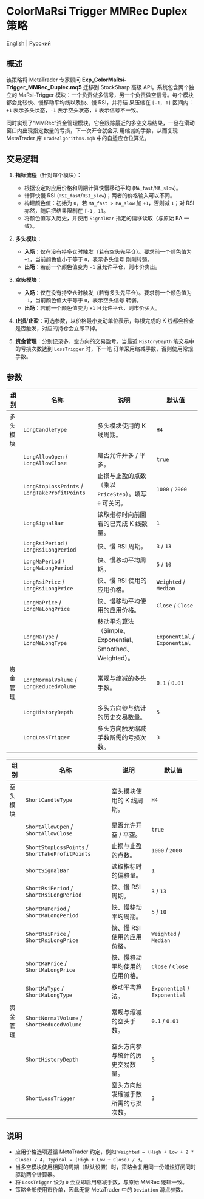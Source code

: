 # ColorMaRsi Trigger MMRec Duplex 策略
[English](README.md) | [Русский](README_ru.md)

## 概述

该策略将 MetaTrader 专家顾问 **Exp_ColorMaRsi-Trigger_MMRec_Duplex.mq5** 迁移到 StockSharp 高级 API。系统包含两个独立的
 MaRsi-Trigger 模块：一个负责做多信号，另一个负责做空信号。每个模块都会比较快、慢移动平均线以及快、慢 RSI，并将结
果压缩在 `[-1, 1]` 区间内：`+1` 表示多头状态，`-1` 表示空头状态，`0` 表示信号不一致。

同时实现了“MMRec”资金管理模块。它会跟踪最近的多空交易结果，一旦在滑动窗口内出现指定数量的亏损，下一次开仓就会采
用缩减的手数，从而复现 MetaTrader 库 `TradeAlgorithms.mqh` 中的自适应仓位算法。

## 交易逻辑

1. **指标流程**（针对每个模块）：
   - 根据设定的应用价格和周期计算快慢移动平均 (`MA_fast`/`MA_slow`)。
   - 计算快慢 RSI (`RSI_fast`/`RSI_slow`)；两者的价格输入可以不同。
   - 构建颜色值：初始为 `0`，若 `MA_fast > MA_slow` 加 `+1`，否则减 `1`；对 RSI 亦然，随后把结果限制在 `[-1, 1]`。
   - 将颜色值写入历史，并使用 `SignalBar` 指定的偏移读取（与原始 EA 一致）。

2. **多头模块**：
   - **入场**：仅在没有持多仓时触发（若有空头先平仓）。要求前一个颜色值为 `+1`，当前颜色值小于等于 `0`，表示多头信号
     刚刚转弱。
   - **出场**：若前一个颜色值变为 `-1` 且允许平仓，则市价卖出。

3. **空头模块**：
   - **入场**：仅在没有持空仓时触发（若有多头先平仓）。要求前一个颜色值为 `-1`，当前颜色值大于等于 `0`，表示空头信号
     转弱。
   - **出场**：若前一个颜色值变为 `+1` 且允许平仓，则市价买入。

4. **止损/止盈**：可选参数，以价格最小变动单位表示，每根完成的 K 线都会检查是否触发，对应的持仓会立即平掉。

5. **资金管理**：分别记录多、空方向的交易盈亏。当最近 `HistoryDepth` 笔交易中的亏损次数达到 `LossTrigger` 时，下一笔
订单采用缩减手数，否则使用常规手数。

## 参数

| 组别 | 名称 | 说明 | 默认值 |
| --- | --- | --- | --- |
| 多头模块 | `LongCandleType` | 多头模块使用的 K 线周期。 | `H4` |
|  | `LongAllowOpen` / `LongAllowClose` | 是否允许开多 / 平多。 | `true` |
|  | `LongStopLossPoints` / `LongTakeProfitPoints` | 止损与止盈的点数（乘以 `PriceStep`）。填写 `0` 可关闭。 | `1000` / `2000` |
|  | `LongSignalBar` | 读取指标时向前回看的已完成 K 线数量。 | `1` |
|  | `LongRsiPeriod` / `LongRsiLongPeriod` | 快、慢 RSI 周期。 | `3` / `13` |
|  | `LongMaPeriod` / `LongMaLongPeriod` | 快、慢移动平均周期。 | `5` / `10` |
|  | `LongRsiPrice` / `LongRsiLongPrice` | 快、慢 RSI 使用的应用价格。 | `Weighted` / `Median` |
|  | `LongMaPrice` / `LongMaLongPrice` | 快、慢移动平均使用的应用价格。 | `Close` / `Close` |
|  | `LongMaType` / `LongMaLongType` | 移动平均算法（Simple、Exponential、Smoothed、Weighted）。 | `Exponential` / `Exponential` |
| 资金管理 | `LongNormalVolume` / `LongReducedVolume` | 常规与缩减的多头手数。 | `0.1` / `0.01` |
|  | `LongHistoryDepth` | 多头方向参与统计的历史交易数量。 | `5` |
|  | `LongLossTrigger` | 多头方向触发缩减手数所需的亏损次数。 | `3` |

| 组别 | 名称 | 说明 | 默认值 |
| --- | --- | --- | --- |
| 空头模块 | `ShortCandleType` | 空头模块使用的 K 线周期。 | `H4` |
|  | `ShortAllowOpen` / `ShortAllowClose` | 是否允许开空 / 平空。 | `true` |
|  | `ShortStopLossPoints` / `ShortTakeProfitPoints` | 止损与止盈的点数。 | `1000` / `2000` |
|  | `ShortSignalBar` | 读取指标时的偏移量。 | `1` |
|  | `ShortRsiPeriod` / `ShortRsiLongPeriod` | 快、慢 RSI 周期。 | `3` / `13` |
|  | `ShortMaPeriod` / `ShortMaLongPeriod` | 快、慢移动平均周期。 | `5` / `10` |
|  | `ShortRsiPrice` / `ShortRsiLongPrice` | 快、慢 RSI 使用的应用价格。 | `Weighted` / `Median` |
|  | `ShortMaPrice` / `ShortMaLongPrice` | 快、慢移动平均使用的应用价格。 | `Close` / `Close` |
|  | `ShortMaType` / `ShortMaLongType` | 移动平均算法。 | `Exponential` / `Exponential` |
| 资金管理 | `ShortNormalVolume` / `ShortReducedVolume` | 常规与缩减的空头手数。 | `0.1` / `0.01` |
|  | `ShortHistoryDepth` | 空头方向参与统计的历史交易数量。 | `5` |
|  | `ShortLossTrigger` | 空头方向触发缩减手数所需的亏损次数。 | `3` |

## 说明

- 应用价格选项遵循 MetaTrader 约定，例如 `Weighted = (High + Low + 2 * Close) / 4`，`Typical = (High + Low + Close) / 3`。
- 当多空模块使用相同的周期（默认设置）时，策略会复用同一份蜡烛订阅同时驱动两个计算器。
- 将 `LossTrigger` 设为 `0` 会立即启用缩减手数，与原始 MMRec 逻辑一致。
- 策略全部使用市价单，因此无需 MetaTrader 中的 `Deviation` 滑点参数。
